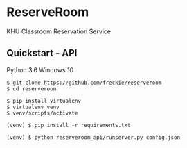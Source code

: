 # ReserveRoom
KHU Classroom Reservation Service

## Quickstart - API
Python 3.6
Windows 10
```
$ git clone https://github.com/freckie/reserveroom
$ cd reserveroom

$ pip install virtualenv
$ virtualenv venv
$ venv/scripts/activate

(venv) $ pip install -r requirements.txt

(venv) $ python reserveroom_api/runserver.py config.json
```
